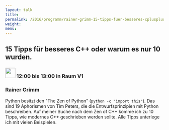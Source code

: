 ```yaml
---
layout: talk
title:
permalink: /2016/programm/rainer-grimm-15-tipps-fuer-besseres-cplusplus-oder-warum-es-nur-10-wurden/
weight:
menu:
---
```

## 15 Tipps für besseres C++ oder warum es nur 10 wurden.

### <img height = "32" src="../../../images/talk.svg"> 12:00 bis 13:00 in Raum V1

### Rainer Grimm

Python besitzt den "The Zen of Python" (`python -c "import this"`). Das sind 19 Aphorismen von Tim Peters, die die Entwurfsprinzipien mit Python beschreiben. Auf meiner Suche nach dem Zen of C++ komme ich zu 10 Tipps, wie modernes C++ geschrieben werden sollte. Alle Tipps unterlege ich mit vielen Beispielen.
